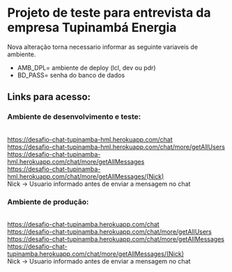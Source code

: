 # Projeto de teste para entrevista da empresa Tupinambá Energia

Nova alteração torna necessario informar as seguinte variaveis de ambiente.

* AMB_DPL= ambiente de deploy (lcl, dev ou pdr)
* BD_PASS= senha do banco de dados

## Links para acesso:
### Ambiente de desenvolvimento e teste:
<br>https://desafio-chat-tupinamba-hml.herokuapp.com/chat
<br>https://desafio-chat-tupinamba-hml.herokuapp.com/chat/more/getAllUsers
<br>https://desafio-chat-tupinamba-hml.herokuapp.com/chat/more/getAllMessages
<br>https://desafio-chat-tupinamba-hml.herokuapp.com/chat/more/getAllMessages/(Nick)
<br> Nick -> Usuario informado antes de enviar a mensagem no chat 

### Ambiente de produção:

<br>https://desafio-chat-tupinamba.herokuapp.com/chat
<br>https://desafio-chat-tupinamba.herokuapp.com/chat/more/getAllUsers
<br>https://desafio-chat-tupinamba.herokuapp.com/chat/more/getAllMessages
<br>https://desafio-chat-tupinamba.herokuapp.com/chat/more/getAllMessages/(Nick)
<br> Nick -> Usuario informado antes de enviar a mensagem no chat
